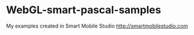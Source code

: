 # WebGL-smart-pascal-samples

My examples created in Smart Mobile Studio http://smartmobilestudio.com
